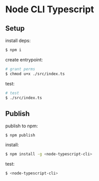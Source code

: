 # Node CLI Typescript

## Setup

install deps:

```bash
$ npm i
```

create entrypoint:

```bash
# grant perms
$ chmod u+x ./src/index.ts
```

test:

```bash
# test
$ ./src/index.ts
```

## Publish

publish to npm:

```
$ npm publish
```

install:

```bash
$ npm install -g <node-typescript-cli>
```

test:

```bash
$ <node-typescript-cli>
```
